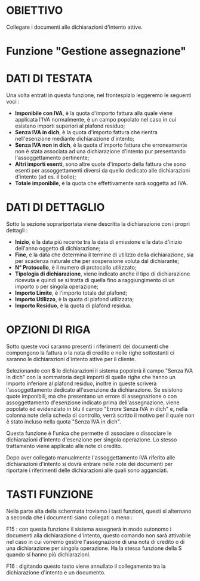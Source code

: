 # OBIETTIVO

Collegare i documenti alle dichiarazioni d'intento attive.

# Funzione "Gestione assegnazione"

# DATI DI TESTATA

Una volta entrati in questa funzione, nel frontespizio leggeremo le seguenti voci : 

* **Imponibile con IVA**, è la quota d'importo fattura alla quale viene applicata l'IVA normalmente, è un campo popolato nel caso in cui esistano importi superiori al plafond residuo;
* **Senza IVA in dich**, è la quota d'importo fattura che rientra nell'esenzione mediante dichiarazione d'intento;
* **Senza IVA non in dich**, è la quota d'importo fattura che erroneamente non è stata associata ad una dichiarazione d'intento pur presentando l'assoggettamento pertinente;
* **Altri importi esenti**, sono altre quote d'importo della fattura che sono esenti per assoggettamenti diversi da quello dedicato alle dichiarazioni d'intento (ad es. il bollo);
* **Totale imponibile**, è la quota che effettivamente sarà soggetta ad IVA.


# DATI DI DETTAGLIO

Sotto la sezione soprariportata viene descritta la dichiarazione con i propri dettagli : 

* **Inizio**, è la data più recente tra la data di emissione e la data d'inizio dell'anno oggetto di dichiarazione;
* **Fine**, è la data che determina il termine di utilizzo della dichiarazione, sia per scadenza naturale che per sospensione voluta dal dichiarante;
* **N° Protocollo**, è il numero di protocollo utilizzato;
* **Tipologia di dichiarazione**, viene indicato anche il tipo di dichiarazione ricevuta e quindi se si tratta di quella fino a raggiungimento di un importo o per singola operazione;
* **Importo Limite**, è l'importo totale del plafond;
* **Importo Utilizzo**, è la quota di plafond utilizzata;
* **Importo Residuo**, è la quota di plafond residua.



# OPZIONI DI RIGA

Sotto queste voci saranno presenti i riferimenti dei documenti che compongono la fattura o la nota di credito e nelle righe sottostanti ci saranno le dichiarazioni d'intento attive per il cliente.


Selezionando con **S** le dichiarazioni il sistema popolerà il campo "Senza IVA in dich" con la sommatoria degli importi di quelle righe che hanno un importo inferiore al plafond residuo, inoltre in queste scriverà l'assoggettamento dedicato all'esenzione da dichiarazione. Se esistono quote imponibili, ma che presentano un errore di assegnazione o con assoggettamento d'esenzione indicato prima dell'assegnazione, viene popolato ed evidenziato in blu il campo "Errore Senza IVA in dich" e, nella colonna note della scheda di controllo, verrà scritto il motivo per il quale non è stato incluso nella quota "Senza IVA in dich".


Questa funzione è l'unica che permette di associare o dissociare le dichiarazioni d'intento d'esenzione per singola operazione.
Lo stesso trattamento viene applicato alle note di credito.

Dopo aver collegato manualmente l'assoggettamento IVA riferito alle dichiarazioni d'intento si dovrà entrare nelle note dei documenti per riportare i riferimenti delle dichiarazioni alle quali sono agganciati.

# TASTI FUNZIONE

Nella parte alta della schermata troviamo i tasti funzioni, questi si alternano a seconda che i documenti siano collegati o meno : 

F15 :  con questa funzione il sistema assegnerà in modo autonomo i documenti alla dichiarazione d'intento, questo comando non sarà attivabile nel caso in cui vorremo gestire l'assegnazione di una nota di credito o di una dichiarazione per singola operazione. Ha la stessa funzione della S quando si hanno più dichiarazioni.

F16 :  digitando questo tasto viene annullato il collegamento tra la dichiarazione d'intento e un documento.




